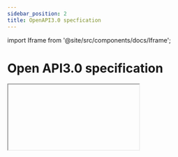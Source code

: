 ```yaml
---
sidebar_position: 2
title: OpenAPI3.0 specfication
--- 
```


import Iframe from '@site/src/components/docs/Iframe';

# Open API3.0 specification

<Iframe iframeURL="https://bump.sh/raphael/doc/pwa-cash-manager/operation/operation-register" />